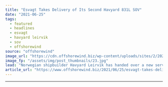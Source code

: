 ```yaml
---
title: "Esvagt Takes Delivery of Its Second Havyard 831L SOV"
date: "2021-06-25"
tags: 
  - featured
  - headlines
  - esvagt
  - havyard leirvik
  - sov
  - offshorewind
source: "offshorewind"
image_url: "https://cdn.offshorewind.biz/wp-content/uploads/sites/2/2021/06/24162503/Esvagt-Alba_Havyard-Leirvik.jpg"
image_fp: "/assets/img/post_thumbnails/23.jpg"
lead: "Norwegian shipbuilder Havyard Leirvik has handed over a new service operations vessel (SOV) to"
article_url: "https://www.offshorewind.biz/2021/06/25/esvagt-takes-delivery-of-its-second-havyard-831l-sov/"
---
```


---
